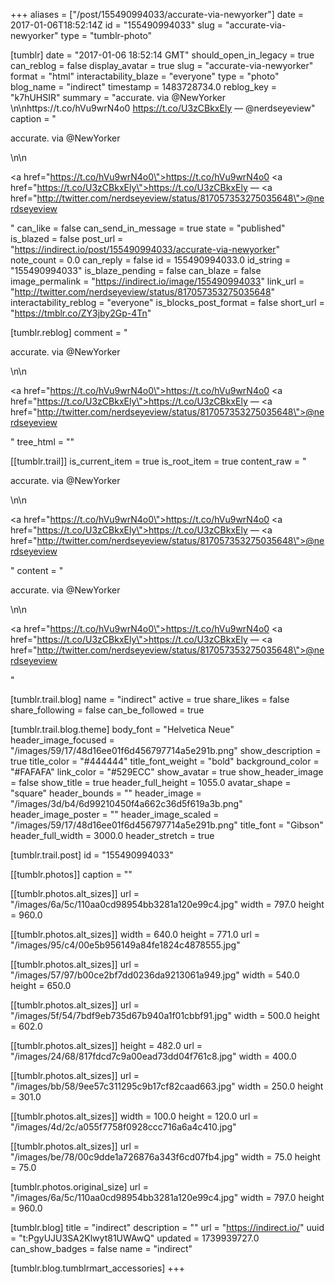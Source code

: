 +++
aliases = ["/post/155490994033/accurate-via-newyorker"]
date = 2017-01-06T18:52:14Z
id = "155490994033"
slug = "accurate-via-newyorker"
type = "tumblr-photo"

[tumblr]
date = "2017-01-06 18:52:14 GMT"
should_open_in_legacy = true
can_reblog = false
display_avatar = true
slug = "accurate-via-newyorker"
format = "html"
interactability_blaze = "everyone"
type = "photo"
blog_name = "indirect"
timestamp = 1483728734.0
reblog_key = "k7hUHSIR"
summary = "accurate. via @NewYorker \n\nhttps://t.co/hVu9wrN4o0 https://t.co/U3zCBkxEly — @nerdseyeview"
caption = "<p>accurate. via @NewYorker </p>\n\n<p><a href=\"https://t.co/hVu9wrN4o0\">https://t.co/hVu9wrN4o0</a> <a href=\"https://t.co/U3zCBkxEly\">https://t.co/U3zCBkxEly</a> — <a href=\"http://twitter.com/nerdseyeview/status/817057353275035648\">@nerdseyeview</a></p>"
can_like = false
can_send_in_message = true
state = "published"
is_blazed = false
post_url = "https://indirect.io/post/155490994033/accurate-via-newyorker"
note_count = 0.0
can_reply = false
id = 155490994033.0
id_string = "155490994033"
is_blaze_pending = false
can_blaze = false
image_permalink = "https://indirect.io/image/155490994033"
link_url = "http://twitter.com/nerdseyeview/status/817057353275035648"
interactability_reblog = "everyone"
is_blocks_post_format = false
short_url = "https://tmblr.co/ZY3jby2Gp-4Tn"

[tumblr.reblog]
comment = "<p>accurate. via @NewYorker </p>\n\n<p><a href=\"https://t.co/hVu9wrN4o0\">https://t.co/hVu9wrN4o0</a> <a href=\"https://t.co/U3zCBkxEly\">https://t.co/U3zCBkxEly</a> — <a href=\"http://twitter.com/nerdseyeview/status/817057353275035648\">@nerdseyeview</a></p>"
tree_html = ""

[[tumblr.trail]]
is_current_item = true
is_root_item = true
content_raw = "<p>accurate. via @NewYorker </p>\n\n<p><a href=\"https://t.co/hVu9wrN4o0\">https://t.co/hVu9wrN4o0</a> <a href=\"https://t.co/U3zCBkxEly\">https://t.co/U3zCBkxEly</a> — <a href=\"http://twitter.com/nerdseyeview/status/817057353275035648\">@nerdseyeview</a></p>"
content = "<p>accurate. via @NewYorker </p>\n\n<p><a href=\"https://t.co/hVu9wrN4o0\">https://t.co/hVu9wrN4o0</a> <a href=\"https://t.co/U3zCBkxEly\">https://t.co/U3zCBkxEly</a> &mdash; <a href=\"http://twitter.com/nerdseyeview/status/817057353275035648\">@nerdseyeview</a></p>"

[tumblr.trail.blog]
name = "indirect"
active = true
share_likes = false
share_following = false
can_be_followed = true

[tumblr.trail.blog.theme]
body_font = "Helvetica Neue"
header_image_focused = "/images/59/17/48d16ee01f6d456797714a5e291b.png"
show_description = true
title_color = "#444444"
title_font_weight = "bold"
background_color = "#FAFAFA"
link_color = "#529ECC"
show_avatar = true
show_header_image = false
show_title = true
header_full_height = 1055.0
avatar_shape = "square"
header_bounds = ""
header_image = "/images/3d/b4/6d99210450f4a662c36d5f619a3b.png"
header_image_poster = ""
header_image_scaled = "/images/59/17/48d16ee01f6d456797714a5e291b.png"
title_font = "Gibson"
header_full_width = 3000.0
header_stretch = true

[tumblr.trail.post]
id = "155490994033"

[[tumblr.photos]]
caption = ""

[[tumblr.photos.alt_sizes]]
url = "/images/6a/5c/110aa0cd98954bb3281a120e99c4.jpg"
width = 797.0
height = 960.0

[[tumblr.photos.alt_sizes]]
width = 640.0
height = 771.0
url = "/images/95/c4/00e5b956149a84fe1824c4878555.jpg"

[[tumblr.photos.alt_sizes]]
url = "/images/57/97/b00ce2bf7dd0236da9213061a949.jpg"
width = 540.0
height = 650.0

[[tumblr.photos.alt_sizes]]
url = "/images/5f/54/7bdf9eb735d67b940a1f01cbbf91.jpg"
width = 500.0
height = 602.0

[[tumblr.photos.alt_sizes]]
height = 482.0
url = "/images/24/68/817fdcd7c9a00ead73dd04f761c8.jpg"
width = 400.0

[[tumblr.photos.alt_sizes]]
url = "/images/bb/58/9ee57c311295c9b17cf82caad663.jpg"
width = 250.0
height = 301.0

[[tumblr.photos.alt_sizes]]
width = 100.0
height = 120.0
url = "/images/4d/2c/a055f7758f0928ccc716a6a4c410.jpg"

[[tumblr.photos.alt_sizes]]
url = "/images/be/78/00c9dde1a726876a343f6cd07fb4.jpg"
width = 75.0
height = 75.0

[tumblr.photos.original_size]
url = "/images/6a/5c/110aa0cd98954bb3281a120e99c4.jpg"
width = 797.0
height = 960.0

[tumblr.blog]
title = "indirect"
description = ""
url = "https://indirect.io/"
uuid = "t:PgyUJU3SA2Klwyt81UWAwQ"
updated = 1739939727.0
can_show_badges = false
name = "indirect"

[tumblr.blog.tumblrmart_accessories]
+++
